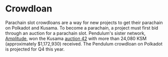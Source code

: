 # Crowdloan

Parachain slot crowdloans are a way for new projects to get their parachain on Polkadot and Kusama. To become a parachain, a project must first bid through an auction for a parachain slot. Pendulum's sister network, [Amplitude](https://pendulumchain.org/amplitude), won the Kusama [auction 42](https://medium.com/pendulum-chain/amplitude-wins-kusama-parachain-slot-80e07781ddbd) with more than 24,080 KSM (approximately $1,172,930) received. The Pendulum crowdloan on Polkadot is projected for Q4 this year.&#x20;
